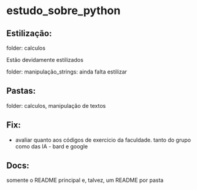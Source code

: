 # estudo_sobre_python

## Estilização: 
folder: calculos

 Estão devidamente estilizados

folder: manipulação_strings:
 ainda falta estilizar
## Pastas:
folder: calculos, manipulação de textos 

## Fix: 
- avaliar quanto aos códigos de exercicio da faculdade.
tanto do grupo como das IA - bard e google

## Docs: 
somente o README principal e, talvez, um README por pasta
